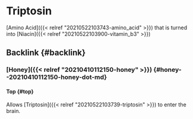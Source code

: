 # Triptosin


[Amino Acid]({{< relref "20210522103743-amino_acid" >}}) that is turned into [Niacin]({{< relref "20210522103900-vitamin_b3" >}})


## Backlink {#backlink}


### [Honey]({{< relref "20210410112150-honey" >}}) {#honey--20210410112150-honey-dot-md}


#### Top {#top}

Allows [Triptosin]({{< relref "20210522103739-triptosin" >}}) to enter the brain.

